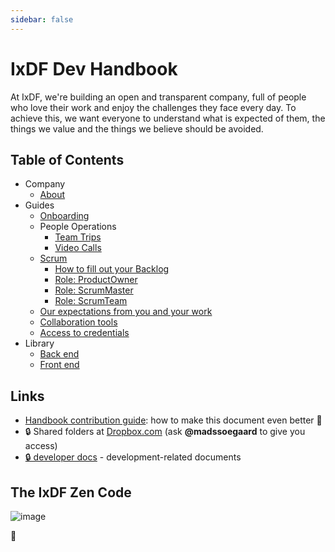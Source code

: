 ```yaml
---
sidebar: false
---
```


# IxDF Dev Handbook

At IxDF, we're building an open and transparent company, full of people who love their work and enjoy the challenges they face every day.
To achieve this, we want everyone to understand what is expected of them, the things we value and the things we believe should be avoided.

## Table of Contents

-   Company
    -   [About](/company/about.md)
-   Guides
    -   [Onboarding](/guides/onboarding/README.md)
    -   People Operations
        -   [Team Trips](/guides/people_operations/team-trips.md)
        -   [Video Calls](/guides/people_operations/video-calls.md)
    -   [Scrum](/guides/scrum/README.md)
        -   [How to fill out your Backlog](/guides/scrum/backlog.md)
        -   [Role: ProductOwner](/guides/scrum/productOwner.md)
        -   [Role: ScrumMaster](/guides/scrum/scrumMaster.md)
        -   [Role: ScrumTeam](/guides/scrum/scrumTeam.md)
    -   [Our expectations from you and your work](/guides/expectations.md)
    -   [Collaboration tools](/guides/collaboration-tools.md)
    -   [Access to credentials](/guides/credentials.md)
-   Library
    -   [Back end](/development/back-end/README.md)
    -   [Front end](/development/front-end/README.md)

## Links

-   [Handbook contribution guide](CONTRIBUTING.md): how to make this document even better 🦄
-   🔒 Shared folders at [Dropbox.com](https://www.dropbox.com/share/) (ask **@madssoegaard** to give you access)
-   [🔒 developer docs](https://github.com/InteractionDesignFoundation/IxDF-web/blob/develop/docs/README.md) - development-related documents

## The IxDF Zen Code

![image](https://user-images.githubusercontent.com/13465519/45677743-8445e980-bb67-11e8-9243-9ae29dea255a.png)

🦄
